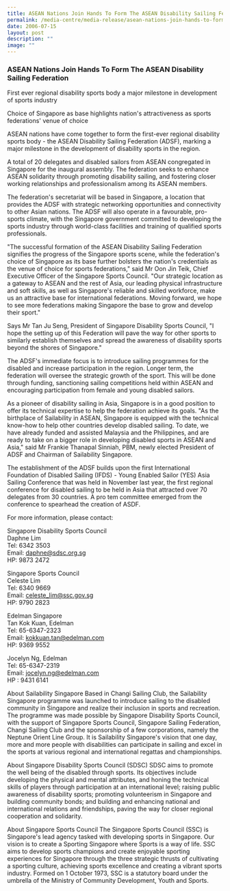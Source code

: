 ```yaml
---
title: ASEAN Nations Join Hands To Form The ASEAN Disability Sailing Federation
permalink: /media-centre/media-release/asean-nations-join-hands-to-form-the-asean-disability-sailing-federation/
date: 2006-07-15
layout: post
description: ""
image: ""
---
```

### **ASEAN Nations Join Hands To Form The ASEAN Disability Sailing Federation**

First ever regional disability sports body a major milestone in development of sports industry

Choice of Singapore as base highlights nation's attractiveness as sports federations' venue of choice

ASEAN nations have come together to form the first-ever regional disability sports body - the ASEAN Disability Sailing Federation (ADSF), marking a major milestone in the development of disability sports in the region.

A total of 20 delegates and disabled sailors from ASEAN congregated in Singapore for the inaugural assembly. The federation seeks to enhance ASEAN solidarity through promoting disability sailing, and fostering closer working relationships and professionalism among its ASEAN members.

The federation's secretariat will be based in Singapore, a location that provides the ADSF with strategic networking opportunities and connectivity to other Asian nations. The ADSF will also operate in a favourable, pro-sports climate, with the Singapore government committed to developing the sports industry through world-class facilities and training of qualified sports professionals.

"The successful formation of the ASEAN Disability Sailing Federation signifies the progress of the Singapore sports scene, while the federation's choice of Singapore as its base further bolsters the nation's credentials as the venue of choice for sports federations," said Mr Oon Jin Teik, Chief Executive Officer of the Singapore Sports Council. "Our strategic location as a gateway to ASEAN and the rest of Asia, our leading physical infrastructure and soft skills, as well as Singapore's reliable and skilled workforce, make us an attractive base for international federations. Moving forward, we hope to see more federations making Singapore the base to grow and develop their sport."

Says Mr Tan Ju Seng, President of Singapore Disability Sports Council, "I hope the setting up of this Federation will pave the way for other sports to similarly establish themselves and spread the awareness of disability sports beyond the shores of Singapore."

The ADSF's immediate focus is to introduce sailing programmes for the disabled and increase participation in the region. Longer term, the federation will oversee the strategic growth of the sport. This will be done through funding, sanctioning sailing competitions held within ASEAN and encouraging participation from female and young disabled sailors.

As a pioneer of disability sailing in Asia, Singapore is in a good position to offer its technical expertise to help the federation achieve its goals. "As the birthplace of Sailability in ASEAN, Singapore is equipped with the technical know-how to help other countries develop disabled sailing. To date, we have already funded and assisted Malaysia and the Philippines, and are ready to take on a bigger role in developing disabled sports in ASEAN and Asia," said Mr Frankie Thanapal Sinniah, PBM, newly elected President of ADSF and Chairman of Sailability Singapore.

The establishment of the ADSF builds upon the first International Foundation of Disabled Sailing (IFDS) - Young Enabled Sailor (YES) Asia Sailing Conference that was held in November last year, the first regional conference for disabled sailing to be held in Asia that attracted over 70 delegates from 30 countries. A pro tem committee emerged from the conference to spearhead the creation of ASDF.


For more information, please contact:

Singapore Disability Sports Council
<br>
Daphne Lim
<br>
Tel: 6342 3503
<br>
Email: [daphne@sdsc.org.sg](mailto:daphne@sdsc.org.sg)
<br>
HP: 9873 2472

Singapore Sports Council
<br>
Celeste Lim
<br>
Tel: 6340 9669
<br>
Email: [celeste_lim@ssc.gov.sg](mailto:celeste_lim@ssc.gov.sg)
<br>
HP: 9790 2823

Edelman Singapore
<br>
Tan Kok Kuan, Edelman
<br>
Tel: 65-6347-2323
<br>
Email: [kokkuan.tan@edelman.com](mailto:kokkuan.tan@edelman.com)
<br>
HP: 9369 9552

Jocelyn Ng, Edelman
<br>
Tel: 65-6347-2319
<br>
Email: [jocelyn.ng@edelman.com](mailto:jocelyn.ng@edelman.com)
<br>
HP : 9431 6141



About Sailability Singapore
Based in Changi Sailing Club, the Sailability Singapore programme was launched to introduce sailing to the disabled community in Singapore and realize their inclusion in sports and recreation. The programme was made possible by Singapore Disability Sports Council, with the support of Singapore Sports Council, Singapore Sailing Federation, Changi Sailing Club and the sponsorship of a few corporations, namely the Neptune Orient Line Group. It is Sailability Singapore's vision that one day, more and more people with disabilities can participate in sailing and excel in the sports at various regional and international regattas and championships.

About Singapore Disability Sports Council (SDSC)
SDSC aims to promote the well being of the disabled through sports. Its objectives include developing the physical and mental attributes, and honing the technical skills of players through participation at an international level; raising public awareness of disability sports; promoting volunteerism in Singapore and building community bonds; and building and enhancing national and international relations and friendships, paving the way for closer regional cooperation and solidarity.

About Singapore Sports Council
The Singapore Sports Council (SSC) is Singapore's lead agency tasked with developing sports in Singapore. Our vision is to create a Sporting Singapore where Sports is a way of life. SSC aims to develop sports champions and create enjoyable sporting experiences for Singapore through the three strategic thrusts of cultivating a sporting culture, achieving sports excellence and creating a vibrant sports industry. Formed on 1 October 1973, SSC is a statutory board under the umbrella of the Ministry of Community Development, Youth and Sports.